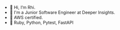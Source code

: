 - 👋 Hi, I’m Rhi.
- 🌱 I'm a Junior Software Engineer at Deeper Insights.
- 🧐 AWS certified.
- 🧐 Ruby, Python, Pytest, FastAPI
<!---
ChalkyT/ChalkyT is a ✨ special ✨ repository because its `README.md` (this file) appears on your GitHub profile.
You can click the Preview link to take a look at your changes.
--->
